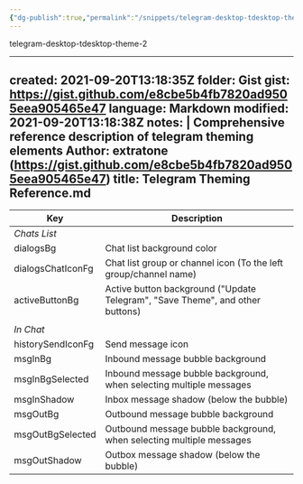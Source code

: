 ```yaml
---
{"dg-publish":true,"permalink":"/snippets/telegram-desktop-tdesktop-theme-2/","dgHomeLink":true,"dgPassFrontmatter":false}
---
```


telegram-desktop-tdesktop-theme-2

---
created: 2021-09-20T13:18:35Z
folder: Gist
gist: https://gist.github.com/e8cbe5b4fb7820ad9505eea905465e47
language: Markdown
modified: 2021-09-20T13:18:38Z
notes: |
    Comprehensive reference description of telegram theming elements
    Author: extratone (https://gist.github.com/e8cbe5b4fb7820ad9505eea905465e47)
title: Telegram Theming Reference.md
---

| Key               | Description                                                  |
| ----------------- | ------------------------------------------------------------ |
| _Chats List_      |                                                              |
| dialogsBg         | Chat list background color                                   |
| dialogsChatIconFg | Chat list group or channel icon (To the left group/channel name) |
| activeButtonBg    | Active button background ("Update Telegram", "Save Theme", and other buttons) |
|                   |                                                              |
| _In Chat_         |                                                              |
| historySendIconFg | Send message icon                                            |
| msgInBg           | Inbound message bubble background                            |
| msgInBgSelected   | Inbound message bubble background, when selecting multiple messages |
| msgInShadow       | Inbox message shadow (below the bubble)                      |
| msgOutBg          | Outbound message bubble background                           |
| msgOutBgSelected  | Outbound message bubble background, when selecting multiple messages |
| msgOutShadow      | Outbox message shadow (below the bubble)                     |
